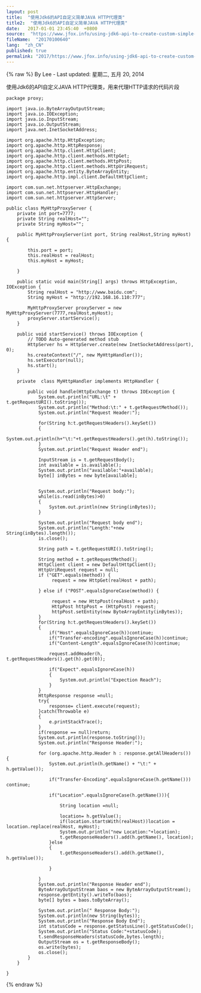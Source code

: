 ```yaml
---
layout: post
title:  "使用Jdk6的API自定义简单JAVA HTTP代理类"
title2:  "使用Jdk6的API自定义简单JAVA HTTP代理类"
date:   2017-01-01 23:45:40  +0800
source:  "https://www.jfox.info/using-jdk6-api-to-create-custom-simple-java-http-proxy-class.html"
fileName:  "20170100640"
lang:  "zh_CN"
published: true
permalink: "2017/https://www.jfox.info/using-jdk6-api-to-create-custom-simple-java-http-proxy-class.html"
---
```

{% raw %}
By Lee - Last updated: 星期二, 五月 20, 2014

使用Jdk6的API自定义JAVA HTTP代理类，用来代理HTTP请求的代码片段

    package proxy;
    
    import java.io.ByteArrayOutputStream;
    import java.io.IOException;
    import java.io.InputStream;
    import java.io.OutputStream;
    import java.net.InetSocketAddress;
    
    import org.apache.http.HttpException;
    import org.apache.http.HttpResponse;
    import org.apache.http.client.HttpClient;
    import org.apache.http.client.methods.HttpGet;
    import org.apache.http.client.methods.HttpPost;
    import org.apache.http.client.methods.HttpUriRequest;
    import org.apache.http.entity.ByteArrayEntity;
    import org.apache.http.impl.client.DefaultHttpClient;
    
    import com.sun.net.httpserver.HttpExchange;
    import com.sun.net.httpserver.HttpHandler;
    import com.sun.net.httpserver.HttpServer;
    
    public class MyHttpProxyServer {
    	private int port=7777;
    	private String realHost="";
    	private String myHost="";
    	
    	public MyHttpProxyServer(int port, String realHost,String myHost) {
    
    		this.port = port;
    		this.realHost = realHost;
    		this.myHost = myHost;
    		
    	}
    
    	public static void main(String[] args) throws HttpException, IOException {
    		String realHost = "http://www.baidu.com";
    		String myHost = "http://192.168.16.110:777";
    
    		MyHttpProxyServer proxyServer = new MyHttpProxyServer(7777,realHost,myHost);
    		proxyServer.startService();
    	}
    	
    	public void startService() throws IOException {
    		// TODO Auto-generated method stub
    		HttpServer hs = HttpServer.create(new InetSocketAddress(port), 0);
    		hs.createContext("/", new MyHttpHandler());
    		hs.setExecutor(null);
    		hs.start();
    	}
    
    	private  class MyHttpHandler implements HttpHandler {
    
    		public void handle(HttpExchange t) throws IOException {
    			System.out.println("URL:\t" + t.getRequestURI().toString());
    			System.out.println("Method:\t:" + t.getRequestMethod());
    			System.out.println("Request Header:");
    
    			for(String h:t.getRequestHeaders().keySet())
    			{
    				System.out.println(h+"\t:"+t.getRequestHeaders().get(h).toString());
    			}
    			System.out.println("Request Header end");
    
    			InputStream is = t.getRequestBody();
    			int available = is.available();
    			System.out.println("available:"+available);
    			byte[] inBytes = new byte[available];
    
    			
    			System.out.println("Request body:");
    			while(is.read(inBytes)>0)
    			{
    				System.out.println(new String(inBytes));
    			}
    
    			System.out.println("Request body end");
    			System.out.println("Length:"+new String(inBytes).length());
    			is.close();
    
    			String path = t.getRequestURI().toString();
    			
    			String method = t.getRequestMethod();
    			HttpClient client = new DefaultHttpClient();
    			HttpUriRequest request = null;
    			if ("GET".equals(method)) {
    				 request = new HttpGet(realHost + path);
    
    			} else if ("POST".equalsIgnoreCase(method)) {
    				
    				 request = new HttpPost(realHost + path);
    				 HttpPost httpPost = (HttpPost) request;
    				 httpPost.setEntity(new ByteArrayEntity(inBytes));
    			}
    			for(String h:t.getRequestHeaders().keySet())
    			{
    				if("Host".equalsIgnoreCase(h))continue;
    				if("Transfer-encoding".equalsIgnoreCase(h))continue;
    				if("Content-Length".equalsIgnoreCase(h))continue;
    				
    				request.addHeader(h, t.getRequestHeaders().get(h).get(0));
    				
    				if("Expect".equalsIgnoreCase(h))
    				{
    					System.out.println("Expection Reach");
    				}
    			}
    			HttpResponse response =null;
    			try{
    				response= client.execute(request);
    			}catch(Throwable e)
    			{
    				e.printStackTrace();
    			}
    			if(response == null)return;
    			System.out.println(response.toString());
    			System.out.println("Response Header:");
    			
    			for (org.apache.http.Header h : response.getAllHeaders()) {
    				System.out.println(h.getName() + "\t:" + h.getValue());
    
    				if("Transfer-Encoding".equalsIgnoreCase(h.getName())) continue;
    
    				if("Location".equalsIgnoreCase(h.getName())){
    					
    					String location =null;
    					
    					location= h.getValue();
    					if(location.startsWith(realHost))location = location.replace(realHost, myHost);
    					System.out.println("new Location:"+location);
    					t.getResponseHeaders().add(h.getName(), location);
    				}else
    				{
    					t.getResponseHeaders().add(h.getName(), h.getValue());
    
    				}
    				
    			}
    			System.out.println("Response Header end");
    			ByteArrayOutputStream baos = new ByteArrayOutputStream();
    			response.getEntity().writeTo(baos);
    			byte[] bytes = baos.toByteArray();
    
    			System.out.println(" Response Body:");
    			System.out.println(new String(bytes));
    			System.out.println("Response Body End");
    			int statusCode = response.getStatusLine().getStatusCode();
    			System.out.println("Status Code:"+statusCode);
    			t.sendResponseHeaders(statusCode,bytes.length);
    			OutputStream os = t.getResponseBody();
    			os.write(bytes);
    			os.close();
    		}
    	}
    
    }
{% endraw %}
